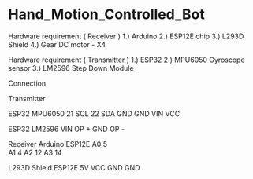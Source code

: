 # Hand_Motion_Controlled_Bot

Hardware requirement ( Receiver )
1.) Arduino 
2.) ESP12E chip
3.) L293D Shield
4.) Gear DC motor - X4

Hardware requirement ( Transmitter )
1.) ESP32 
2.) MPU6050 Gyroscope sensor
3.) LM2596 Step Down Module


Connection

Transmitter

ESP32   MPU6050
21       SCL
22       SDA
GND      GND
VIN      VCC


ESP32   LM2596
VIN      OP +
GND      OP -


Receiver
Arduino    ESP12E
A0          5          
A1          4
A2          12
A3          14

L293D Shield    ESP12E
5V                VCC
GND               GND




